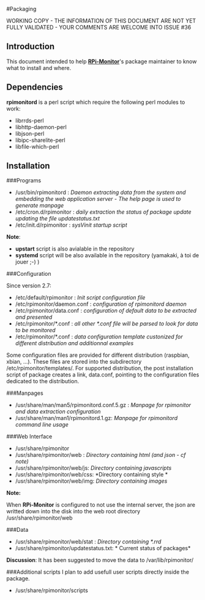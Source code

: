 #Packaging

WORKING COPY - THE INFORMATION OF THIS DOCUMENT ARE NOT YET FULLY VALIDATED - YOUR COMMENTS ARE WELCOME INTO ISSUE #36

## Introduction
This document intended to help [**RPi-Monitor**](http://rpi-experiences.blogspot.fr/)'s package maintainer to know what to install and where.

## Dependencies
**rpimonitord** is a perl script which require the following perl modules to work:

 * librrds-perl
 * libhttp-daemon-perl
 * libjson-perl
 * libipc-sharelite-perl
 * libfile-which-perl

## Installation

###Programs

* /usr/bin/rpimonitord : *Daemon extracting data from the system and embedding the web application server - The help page is used to generate manpage*
* /etc/cron.d/rpimonitor : *daily extraction the status of package update  updating the file updatestatus.txt*
* /etc/init.d/rpimonitor : *sysVinit startup script*

**Note**: 

* **upstart** script is also avialable in the repository
* **systemd** script will be also available in the repository (yamakaki, à toi de jouer ;-) )

###Configuration

Since version 2.7:

* /etc/default/rpimonitor : *Init script configuration file*
* /etc/rpimonitor/daemon.conf : *configuration of rpimonitord daemon*
* /etc/rpimonitor/data.conf : *configuration of default data to be extracted and presented*
* /etc/rpimonitor/\*.conf : *all other \*.conf file will be parsed to look for data to be monitored*
* /etc/rpimonitor/\*.conf : *data configuration template custonized for different distribution and additionnal examples*

Some configuration files are provided for different distribution (raspbian, xbian, ...). These files are stored into the subdirectory /etc/rpimonitor/templates/. For supported distribution, the post installation script of package creates a link, data.conf, pointing to the configuration files dedicated to the distribution.


###Manpages

* /usr/share/man/man5/rpimonitord.conf.5.gz : *Manpage for rpimonitor and data extraction configuration*
* /usr/share/man/man1/rpimonitord.1.gz: *Manpage for rpimonitord command line usage*

###Web Interface

* /usr/share/rpimonitor
* /usr/share/rpimonitor/web : *Directory containing html (and json - cf note)*
* /usr/share/rpimonitor/web/js: *Directory containing javascripts*
* /usr/share/rpimonitor/web/css: *Directory containing style *
* /usr/share/rpimonitor/web/img: *Directory containing images*

**Note:**

When **RPi-Monitor** is configured to not use the internal server, the json are writted down into the disk into the web root directory /usr/share/rpimonitor/web

###Data

* /usr/share/rpimonitor/web/stat : *Directory containing \*.rrd*
* /usr/share/rpimonitor/updatestatus.txt: * Current status of packages*

**Discussion**: 
It has been suggested to move the data to /var/lib/rpimonitor/

###Additional scripts
I plan to add usefull user scripts directly inside the package.

* /usr/share/rpimonitor/scripts

